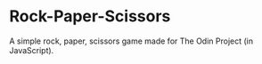 # Rock-Paper-Scissors
A simple rock, paper, scissors game made for The Odin Project (in JavaScript).